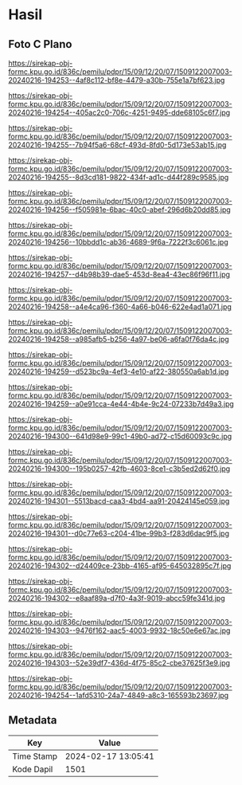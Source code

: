 # Hasil

## Foto C Plano

https://sirekap-obj-formc.kpu.go.id/836c/pemilu/pdpr/15/09/12/20/07/1509122007003-20240216-194253--4af8c112-bf8e-4479-a30b-755e1a7bf623.jpg

https://sirekap-obj-formc.kpu.go.id/836c/pemilu/pdpr/15/09/12/20/07/1509122007003-20240216-194254--405ac2c0-706c-4251-9495-dde68105c6f7.jpg

https://sirekap-obj-formc.kpu.go.id/836c/pemilu/pdpr/15/09/12/20/07/1509122007003-20240216-194255--7b94f5a6-68cf-493d-8fd0-5d173e53ab15.jpg

https://sirekap-obj-formc.kpu.go.id/836c/pemilu/pdpr/15/09/12/20/07/1509122007003-20240216-194255--8d3cd181-9822-434f-ad1c-d44f289c9585.jpg

https://sirekap-obj-formc.kpu.go.id/836c/pemilu/pdpr/15/09/12/20/07/1509122007003-20240216-194256--f505981e-6bac-40c0-abef-296d6b20dd85.jpg

https://sirekap-obj-formc.kpu.go.id/836c/pemilu/pdpr/15/09/12/20/07/1509122007003-20240216-194256--10bbdd1c-ab36-4689-9f6a-7222f3c6061c.jpg

https://sirekap-obj-formc.kpu.go.id/836c/pemilu/pdpr/15/09/12/20/07/1509122007003-20240216-194257--d4b98b39-dae5-453d-8ea4-43ec86f96f11.jpg

https://sirekap-obj-formc.kpu.go.id/836c/pemilu/pdpr/15/09/12/20/07/1509122007003-20240216-194258--a4e4ca96-f360-4a66-b046-622e4ad1a071.jpg

https://sirekap-obj-formc.kpu.go.id/836c/pemilu/pdpr/15/09/12/20/07/1509122007003-20240216-194258--a985afb5-b256-4a97-be06-a6fa0f76da4c.jpg

https://sirekap-obj-formc.kpu.go.id/836c/pemilu/pdpr/15/09/12/20/07/1509122007003-20240216-194259--d523bc9a-4ef3-4e10-af22-380550a6ab1d.jpg

https://sirekap-obj-formc.kpu.go.id/836c/pemilu/pdpr/15/09/12/20/07/1509122007003-20240216-194259--a0e91cca-4e44-4b4e-9c24-07233b7d49a3.jpg

https://sirekap-obj-formc.kpu.go.id/836c/pemilu/pdpr/15/09/12/20/07/1509122007003-20240216-194300--641d98e9-99c1-49b0-ad72-c15d60093c9c.jpg

https://sirekap-obj-formc.kpu.go.id/836c/pemilu/pdpr/15/09/12/20/07/1509122007003-20240216-194300--195b0257-42fb-4603-8ce1-c3b5ed2d62f0.jpg

https://sirekap-obj-formc.kpu.go.id/836c/pemilu/pdpr/15/09/12/20/07/1509122007003-20240216-194301--5513bacd-caa3-4bd4-aa91-20424145e059.jpg

https://sirekap-obj-formc.kpu.go.id/836c/pemilu/pdpr/15/09/12/20/07/1509122007003-20240216-194301--d0c77e63-c204-41be-99b3-f283d6dac9f5.jpg

https://sirekap-obj-formc.kpu.go.id/836c/pemilu/pdpr/15/09/12/20/07/1509122007003-20240216-194302--d24409ce-23bb-4165-af95-645032895c7f.jpg

https://sirekap-obj-formc.kpu.go.id/836c/pemilu/pdpr/15/09/12/20/07/1509122007003-20240216-194302--e8aaf89a-d7f0-4a3f-9019-abcc59fe341d.jpg

https://sirekap-obj-formc.kpu.go.id/836c/pemilu/pdpr/15/09/12/20/07/1509122007003-20240216-194303--9476f162-aac5-4003-9932-18c50e6e67ac.jpg

https://sirekap-obj-formc.kpu.go.id/836c/pemilu/pdpr/15/09/12/20/07/1509122007003-20240216-194303--52e39df7-436d-4f75-85c2-cbe37625f3e9.jpg

https://sirekap-obj-formc.kpu.go.id/836c/pemilu/pdpr/15/09/12/20/07/1509122007003-20240216-194254--1afd5310-24a7-4849-a8c3-165593b23697.jpg


## Metadata

| Key        | Value               |
| ---------- | ------------------- |
| Time Stamp | 2024-02-17 13:05:41 |
| Kode Dapil | 1501                |



